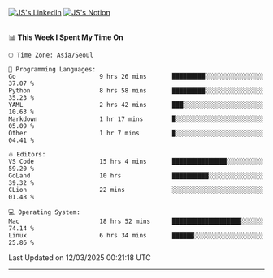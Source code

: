 
[![JS's LinkedIn](https://img.shields.io/badge/LinkedIn-blue?style=for-the-badge&logo=linkedin)](https://www.linkedin.com/in/jaeseung-lee-5a2a32139/) 
[![JS's Notion](https://img.shields.io/badge/Notion-black?style=for-the-badge&logo=notion)](https://bit.ly/ljswiki1) <br><br>
<!-- ![JS's GitHub stats](https://github-readme-stats-lemon-five.vercel.app/api?username=tkxkd0159&hide=contribs,prs,stars,issues&show_icons=true&theme=react&include_all_commits=true)   -->
<!-- ![Top Langs](https://github-readme-stats-lemon-five.vercel.app/api/top-langs/?username=tkxkd0159&layout=compact&hide=jupyter%20notebook,scss,html,css&langs_count=10)  -->


<!--START_SECTION:waka-->
📊 **This Week I Spent My Time On** 

```text
🕑︎ Time Zone: Asia/Seoul

💬 Programming Languages: 
Go                       9 hrs 26 mins       █████████░░░░░░░░░░░░░░░░   37.07 % 
Python                   8 hrs 58 mins       █████████░░░░░░░░░░░░░░░░   35.23 % 
YAML                     2 hrs 42 mins       ███░░░░░░░░░░░░░░░░░░░░░░   10.63 % 
Markdown                 1 hr 17 mins        █░░░░░░░░░░░░░░░░░░░░░░░░   05.09 % 
Other                    1 hr 7 mins         █░░░░░░░░░░░░░░░░░░░░░░░░   04.41 % 

🔥 Editors: 
VS Code                  15 hrs 4 mins       ███████████████░░░░░░░░░░   59.20 % 
GoLand                   10 hrs              ██████████░░░░░░░░░░░░░░░   39.32 % 
CLion                    22 mins             ░░░░░░░░░░░░░░░░░░░░░░░░░   01.48 % 

💻 Operating System: 
Mac                      18 hrs 52 mins      ███████████████████░░░░░░   74.14 % 
Linux                    6 hrs 34 mins       ██████░░░░░░░░░░░░░░░░░░░   25.86 % 
```


 Last Updated on 12/03/2025 00:21:18 UTC
<!--END_SECTION:waka-->

---
<!---
<a href="https://github.com/tkxkd0159/books">
  <img align="center" src="https://github-readme-stats-lemon-five.vercel.app/api/pin/?username=tkxkd0159&repo=books&theme=react" />
</a>
-->

<!---
- 🔭 I’m currently working on ...
- 🌱 I’m currently learning blockchain and distributed network
- 👯 I’m looking to collaborate on ...
- 🤔 I’m looking for help with ...
- 💬 Ask me about ...
- 📫 How to reach me: ...
- 😄 Pronouns: ...
- ⚡ Fun fact: ...
-->
